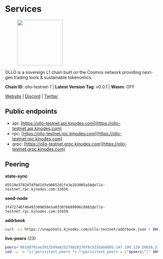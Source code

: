 # Services

<figure><img src="https://raw.githubusercontent.com/kj89/testnet_manuals/main/pingpub/logos/ollo.png" width="150" alt=""><figcaption></figcaption></figure>

OLLO is a sovereign L1 chain built on the Cosmos network providing  next-gen trading tools & sustainable tokenomics.

**Chain ID**: ollo-testnet-1 | **Latest Version Tag**: v0.0.1 | **Wasm**: OFF

[Website](https://www.ollostation.zone) | [Discord](https://discord.com/invite/GxBqZ9mSSm) | [Twitter](https://twitter.com/OLLOStation)


## Public endpoints

* api: [https://ollo-testnet.api.kjnodes.com](https://ollo-testnet.api.kjnodes.com)
* rpc: [https://ollo-testnet.rpc.kjnodes.com](https://ollo-testnet.rpc.kjnodes.com)
* grpc: [https://ollo-testnet.grpc.kjnodes.com](https://ollo-testnet.grpc.kjnodes.com)

## Peering

**state-sync**

```text
d5519e378247dfb61dfe90652d1fe3e2b3005a5b@ollo-testnet.rpc.kjnodes.com:32656
```

**seed-node**

```text
3f472746f46493309650e5a033076689996c8881@ollo-testnet.rpc.kjnodes.com:32659
```

**addrbook**
```bash
curl -Ls https://snapshots.kjnodes.com/ollo-testnet/addrbook.json > $HOME/.ollo/config/addrbook.json
```

**live-peers** (23)
```bash
peers="861d8791ee3912589a825278b28170f8c523dab0@45.147.199.129:26656,519887d80be2c5c1725e4bb5210f6358090df5d4@64.227.75.6:26656,cadc2b601a188aedbe4156a6eb5a81e00770bcfc@65.108.219.110:26656,da8d3ca8e1c147f0037b1c43ad3de7174f5ec1b7@209.145.59.224:26656,7dc63d58dccf6777206d5cdbc1ec1b9ba5221bd5@65.108.97.58:15656,d5519e378247dfb61dfe90652d1fe3e2b3005a5b@65.109.68.190:32656,2a8f0fada8b8b71b8154cf30ce44aebea1b5fe3d@146.59.116.136:26656,42beefd08b5f8580177d1506220db3a548090262@65.108.195.29:26116,43da48176665407ebbe40f809a0ec2c84ab0579e@65.109.24.121:26656,45c6c9060c390a068cf1d6c1d9999af196b961ef@65.21.78.153:30656,8c4a28db4a9f4a37725d504d6f87fb5e1aee0266@49.12.216.13:46656,a553ae4af55d127300dd707a46e715b47a82610a@65.21.131.215:26626,412da32e046360f7e5168a89f80172ad093b17d9@65.109.37.58:17656,5c2a752c9b1952dbed075c56c600c3a79b58c395@195.3.220.135:27006,dba5e8b41c4e369418f83a449966e4eb7ca05cd4@65.109.23.114:18156,3ea40f63890f10272201edf96d2a49e197e52091@65.108.105.48:18156,b1c40c092d4c889d14ac8db36621c114f811d797@65.109.92.241:22046,dfb2bba31436bc6cde54f475204ff53c9440804e@95.216.14.72:28656,69d2c02f413bea1376f5398646f0c2ce0f82d62e@141.94.73.93:26656,1d576b61c0c56a9b6ef6dabf336fd3cf04c017b1@95.217.223.85:15656,536c816c0d32ceb601fcf047284f65dc68c0513a@65.21.134.202:26626,c83d2b5015c446e08f80c9d3662f4098077d635b@85.190.254.14:32656,517786f9e5e9caf196fed64c2130528e0ef59643@65.109.70.23:18156"
sed -i -e "s|^persistent_peers *=.*|persistent_peers = \"$peers\"|" $HOME/.ollo/config/config.toml
```

